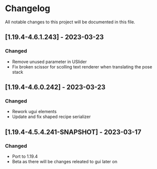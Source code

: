 # Changelog
All notable changes to this project will be documented in this file.

## [1.19.4-4.6.1.243] - 2023-03-23
### Changed
 - Remove unused parameter in USlider
 - Fix broken scissor for scolling text renderer when translating the pose stack
 
## [1.19.4-4.6.0.242] - 2023-03-23
### Changed
 - Rework ugui elements
 - Update and fix shaped recipe serializer

## [1.19.4-4.5.4.241-SNAPSHOT] - 2023-03-17
### Changed
 - Port to 1.19.4
 - Beta as there will be changes releated to gui later on
